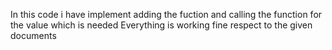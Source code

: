 In this code i have implement adding the fuction and calling the function for the value which is needed
Everything is working fine respect to the given documents

